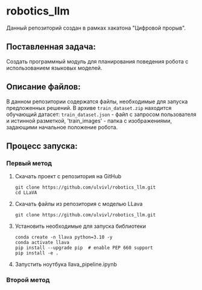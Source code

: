 # robotics_llm

Данный репозиторий создан в рамках хакатона "Цифровой прорыв". 

## Поставленная задача:
Создать программный модуль для планирования поведения робота с использованием языковых моделей. 

## Описание файлов:
В данном репозитории содержатся файлы, необходимые для запуска предложенных решений. В архиве `train_dataset.zip` находится обучающий датасет: `train_dataset.json` - файл с запросом пользователя и истинной разметкой, 'train_images' - папка с изображениями, задающими начальное положение робота.

## Процесс запуска:
### Первый метод
1. Скачать проект с репозитория на GitHub
      ```
      git clone https://github.com/ulvivl/robotics_llm.git
      cd LLaVA
      ```
2. Скачать файлы из репозитория с моделью LLava
      ```
      git clone https://github.com/ulvivl/robotics_llm.git
      ```
3. Установить необходимые для запуска библиотеки
      ```
      conda create -n llava python=3.10 -y
      conda activate llava
      pip install --upgrade pip  # enable PEP 660 support
      pip install -e .
      ```                   
4. Запустить ноутбука llava_pipeline.ipynb

### Второй метод
